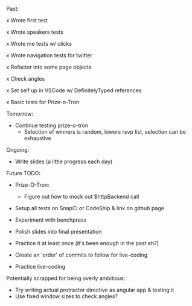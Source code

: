 Past:

x Wrote first test

x Wrote speakers tests

x Wrote me tests w/ clicks

x Wrote navigation tests for twitter

x Refactor into some page objects

x Check angles

x Set self up in VSCode w/ DefinitelyTyped references

x Basic tests for Prize-o-Tron

Tomorrow:
- Continue testing prize-o-tron
  - Selection of winners is random, lowers rsvp list, selection can be exhaustive

Ongoing:
- Write slides (a little progress each day)

Future TODO:
- Prize-O-Tron:
  - Figure out how to mock out $httpBackend call

- Setup all tests on SnapCI or CodeShip & link on github page

- Experiment with benchpress

- Polish slides into final presentation
- Practice it at least once (it's been enough in the past eh?)

- Create an 'order' of commits to follow for live-coding
- Practice live-coding

Potentially scrapped for being overly ambitious:
- Try writing actual protractor directive as angular app & testing it
- Use fixed window sizes to check angles?